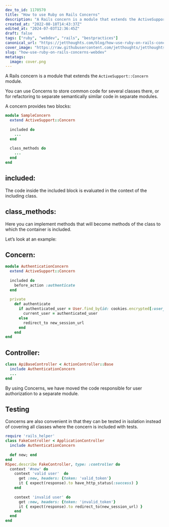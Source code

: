 ```yaml
---
dev_to_id: 1170570
title: "How to use Ruby on Rails Concerns"
description: "A Rails concern is a module that extends the ActiveSupport::Concern module.  You can use Сoncerns to..."
created_at: "2022-08-18T14:43:37Z"
edited_at: "2024-07-03T12:36:45Z"
draft: false
tags: ["ruby", "webdev", "rails", "bestpractices"]
canonical_url: "https://jetthoughts.com/blog/how-use-ruby-on-rails-concerns-webdev/"
cover_image: "https://raw.githubusercontent.com/jetthoughts/jetthoughts.github.io/master/content/blog/how-use-ruby-on-rails-concerns-webdev/cover.png"
slug: "how-use-ruby-on-rails-concerns-webdev"
metatags:
  image: cover.png
---
```


A Rails concern is a module that extends the `ActiveSupport::Concern` module.

You can use Сoncerns to store common code for several classes there, or for refactoring to separate semantically similar code in separate modules.

A concern provides two blocks:
```ruby
module SampleConcern
  extend ActiveSupport::Concern
  
  included do
    ...
  end
  
  class_methods do
    ...
  end
end
```

## included:
The code inside the included block is evaluated in the context of the including class.

## class_methods:
Here you can implement methods that will become methods of the class to which the container is included.

Let’s look at an example:

## Concern:

```ruby
module AuthenticationConcern
  extend ActiveSupport::Concern
  
  included do
    before_action :authenticate
  end
  
  private
    def authenticate
      if authenticated_user = User.find_by(id: cookies.encrypted[:user_id])
        current_user = authenticated_user
      else
        redirect_to new_session_url
      end
    end
end
```

## Controller:
```ruby
class ApiBaseController < ActionController::Base
  include AuthenticationConcern
  ...
end
```
By using Сoncerns, we have moved the code responsible for user authorization to a separate module.

## Testing
Concerns are also convenient in that they can be tested in isolation instead of covering all classes where the concern is included with tests.
```ruby
require 'rails_helper'
class FakeController < ApplicationController
  include AuthenticationConcern
  
  def new; end
end
RSpec.describe FakeController, type: :controller do    
  context '#new' do
    context 'valid user'  do
      get :new, headers: {token: 'valid_token'}     
      it { expect(response).to have_http_status(:success) }
    end
    
    context 'invalid user' do 
      get :new, headers: {token: 'invalid_token'}
      it { expect(response).to redirect_to(new_session_url) }
    end
  end
end
```